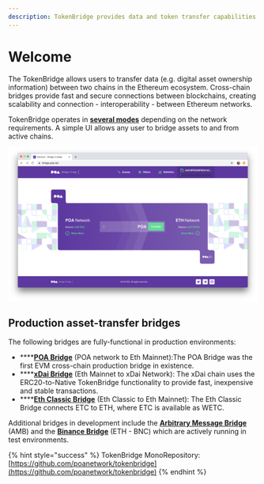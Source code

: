 ```yaml
---
description: TokenBridge provides data and token transfer capabilities across EVM chains
---
```


# Welcome

The TokenBridge allows users to transfer data \(e.g. digital asset ownership information\) between two chains in the Ethereum ecosystem. Cross-chain bridges provide fast and secure connections between blockchains, creating scalability and connection - interoperability - between Ethereum networks. 

TokenBridge operates in [**several modes**](about-tokenbridge/features/) depending on the network requirements. A simple UI allows any user to bridge assets to and from active chains.

![POA Bridge](.gitbook/assets/poa-bridge.png)

## **Production asset-transfer bridges**

The following bridges are fully-functional in production environments:

* \*\*\*\*[**POA Bridge**](https://bridge.poa.net/) \(POA network to Eth Mainnet\):The POA Bridge was the first EVM cross-chain production bridge in existence.
* \*\*\*\*[**xDai Bridge**](https://dai-bridge.poa.network/) \(Eth Mainnet to xDai Network\): The xDai chain uses the ERC20-to-Native TokenBridge functionality to provide fast, inexpensive and stable transactions.
* \*\*\*\*[**Eth Classic Bridge**](https://wetc.app/) \(Eth Classic to Eth Mainnet\): The Eth Classic Bridge connects ETC to ETH, where ETC is available as WETC.

Additional bridges in development include the [**Arbitrary Message Bridge**](amb-bridge/about-amb-bridge.md) \(AMB\) and the [**Binance Bridge**](eth-bnc-bridge/about-eth-bnc-bridge.md) \(ETH - BNC\) which are actively running  in test environments.

{% hint style="success" %}
TokenBridge MonoRepository: [https://github.com/poanetwork/tokenbridge](https://github.com/poanetwork/tokenbridge)
{% endhint %}



